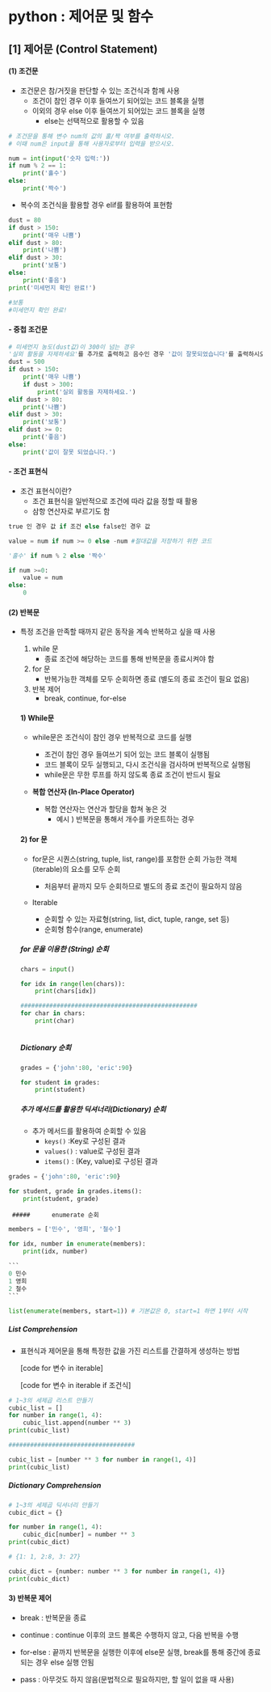 # python : 제어문 및 함수  



## [1] 제어문 (Control Statement)

####  (1) 조건문

- 조건문은 참/거짓을 판단할 수 있는 조건식과 함께 사용 
  - 조건이 참인 경우 이후 들여쓰기 되어있는 코드 블록을 실행
  - 이외의 경우 else 이후 들여쓰기 되어있는 코드 블록을 실행
    - else는 선택적으로 활용할 수 있음

```python
# 조건문을 통해 변수 num의 값의 홀/짝 여부를 출력하시오.
# 이때 num은 input을 통해 사용자로부터 입력을 받으시오.

num = int(input('숫자 입력:'))
if num % 2 == 1:
    print('홀수')
else:
    print('짝수')
```

- 복수의 조건식을 활용할 경우 elif를 활용하여 표현함

```python
dust = 80
if dust > 150:
    print('매우 나쁨')
elif dust > 80:
    print('나쁨')
elif dust > 30:
    print('보통')
else:
    print('좋음')
print('미세먼지 확인 완료!')

#보통
#미세먼지 확인 완료!
```

#### - 중첩 조건문

```python
# 미세먼지 농도(dust값)이 300이 넘는 경우
'실외 활동을 자제하세요'를 추가로 출력하고 음수인 경우 '값이 잘못되었습니다'를 출력하시오.
dust = 500
if dust > 150:
    print('매우 나쁨')
    if dust > 300:
        print('실외 활동을 자제하세요.')
elif dust > 80:
    print('나쁨')
elif dust > 30:
    print('보통')
elif dust >= 0:
    print('좋음')
else:
    print('값이 잘못 되었습니다.')
```

#### - 조건 표현식

- 조건 표현식이란?
  - 조건 표현식을 일반적으로 조건에 따라 값을 정할 때 활용
  - 삼항 연산자로 부르기도 함

```python
true 인 경우 값 if 조건 else false인 경우 값

value = num if num >= 0 else -num #절대값을 저장하기 위한 코드

'홀수' if num % 2 else '짝수'

if num >=0:
    value = num
else:
    0

```



#### (2) 반복문

- 특정 조건을 만족할 때까지 같은 동작을 계속 반복하고 싶을 때 사용

  1. while 문
     - 종료 조건에 해당하는 코드를 통해 반복문을 종료시켜야 함
  2. for 문
     - 반복가능한 객체를 모두 순회하면 종료 (별도의 종료 조건이 필요 없음)
  3. 반복 제어
     - break, continue, for-else

  #### 1) While문

  - while문은 조건식이 참인 경우 반복적으로 코드를 실행
    - 조건이 참인 경우 들여쓰기 되어 있는 코드 블록이 실행됨
    - 코드 블록이 모두 실행되고, 다시 조건식을 검사하며 반복적으로 실행됨
    - while문은 무한 루프를 하지 않도록 종료 조건이 반드시 필요

  - **복합 연산자 (In-Place Operator)**
    - 복합 연산자는 연산과 할당을 합쳐 놓은 것
      - 예시 ) 반복문을 통해서 개수를 카운트하는 경우

  #### 2) for 문

  - for문은 시퀀스(string, tuple, list, range)를 포함한 순회 가능한 객체(iterable)의 요소를 모두 순회
    - 처음부터 끝까지 모두 순회하므로 별도의 종료 조건이 필요하지 않음

  - Iterable
    - 순회할 수 있는 자료형(string, list, dict, tuple, range, set 등)
    - 순회형 함수(range, enumerate)

  ##### for 문을 이용한 (String) 순회

  ```python
  chars = input()
  
  for idx in range(len(chars)):
      print(chars[idx])
  
  #################################################
  for char in chars:
      print(char)
      
  ```

  ##### Dictionary 순회

  ```python
  grades = {'john':80, 'eric':90}
  
  for student in grades:
      print(student)
  ```

  ##### 추가 메서드를 활용한 딕셔너리(Dictionary) 순회

  - 추가 메서드를 활용하여 순회할 수 있음
    - `keys()` :Key로 구성된 결과
    - `values()` : value로 구성된 결과
    - `items()` : (Key, value)로 구성된 결과

```python
grades = {'john':80, 'eric':90}

for student, grade in grades.items():
    print(student, grade)
```

     ##### 		enumerate 순회

````python
members = ['민수', '영희', '철수']

for idx, number in enumerate(members):
    print(idx, number)
    
```
0 민수
1 영희
2 철수
```

list(enumerate(members, start=1)) # 기본값은 0, start=1 하면 1부터 시작
````

##### 		List Comprehension

- 표현식과 제어문을 통해 특정한 값을 가진 리스트를 간결하게 생성하는 방법

  [code for 변수 in iterable]

  [code for 변수 in iterable if 조건식]

```python
# 1~3의 세제곱 리스트 만들기
cubic_list = []
for number in range(1, 4):
    cubic_list.append(number ** 3)
print(cubic_list)

###################################

cubic_list = [number ** 3 for number in range(1, 4)]
print(cubic_list)
```



##### 		Dictionary Comprehension

```python
# 1~3의 세제곱 딕셔너리 만들기
cubic_dict = {}

for number in range(1, 4):
    cubic_dic[number] = number ** 3
print(cubic_dict)

# {1: 1, 2:8, 3: 27}

cubic_dict = {number: number ** 3 for number in range(1, 4)}
print(cubic_dict)
```



####  3) 반복문 제어

- break : 반복문을 종료

- continue : continue 이후의 코드 블록은 수행하지 않고, 다음 반복을 수행

- for-else : 끝까지 반복문을 실행한 이후에 else문 실행, break를 통해 중간에 종료되는 경우 else 실행 안됨

- pass : 아무것도 하지 않음(문법적으로 필요하지만, 할 일이 없을 때 사용)

  

